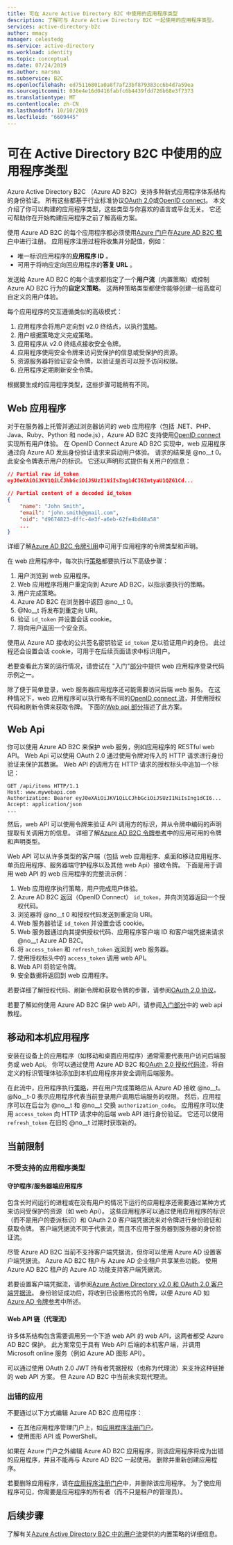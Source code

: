 ```yaml
---
title: 可在 Azure Active Directory B2C 中使用的应用程序类型
description: 了解可与 Azure Active Directory B2C 一起使用的应用程序类型。
services: active-directory-b2c
author: mmacy
manager: celestedg
ms.service: active-directory
ms.workload: identity
ms.topic: conceptual
ms.date: 07/24/2019
ms.author: marsma
ms.subservice: B2C
ms.openlocfilehash: ed75116801a0a8f7af23bf879383cc6b4d7a59ea
ms.sourcegitcommit: 036e4e16d0416fabfc6b4439fdd726b68e3f7373
ms.translationtype: MT
ms.contentlocale: zh-CN
ms.lasthandoff: 10/10/2019
ms.locfileid: "6609445"
---
```

# <a name="application-types-that-can-be-used-in-active-directory-b2c"></a>可在 Active Directory B2C 中使用的应用程序类型

Azure Active Directory B2C （Azure AD B2C）支持多种新式应用程序体系结构的身份验证。 所有这些都基于行业标准协议[OAuth 2.0](active-directory-b2c-reference-protocols.md)或[OpenID connect](active-directory-b2c-reference-protocols.md)。 本文介绍了你可以构建的应用程序类型，这些类型与你喜欢的语言或平台无关。 它还可帮助你在开始构建应用程序之前了解高级方案。

使用 Azure AD B2C 的每个应用程序都必须使用[Azure 门户](https://portal.azure.com/)在[Azure AD B2C 租户](active-directory-b2c-get-started.md)中进行注册。 应用程序注册过程将收集并分配值，例如：

* 唯一标识应用程序的**应用程序 ID** 。
* 可用于将响应定向回应用程序的**答复 URL** 。

发送给 Azure AD B2C 的每个请求都指定了一个**用户流**（内置策略）或控制 Azure AD B2C 行为的**自定义策略**。 这两种策略类型都使你能够创建一组高度可自定义的用户体验。

每个应用程序的交互遵循类似的高级模式：

1. 应用程序会将用户定向到 v2.0 终结点，以执行[策略](active-directory-b2c-reference-policies.md)。
2. 用户根据策略定义完成策略。
3. 应用程序从 v2.0 终结点接收安全令牌。
4. 应用程序使用安全令牌来访问受保护的信息或受保护的资源。
5. 资源服务器将验证安全令牌，以验证是否可以授予访问权限。
6. 应用程序定期刷新安全令牌。

根据要生成的应用程序类型，这些步骤可能稍有不同。

## <a name="web-applications"></a>Web 应用程序

对于在服务器上托管并通过浏览器访问的 web 应用程序（包括 .NET、PHP、Java、Ruby、Python 和 node.js），Azure AD B2C 支持使用[OpenID connect](active-directory-b2c-reference-protocols.md)实现所有用户体验。 在 OpenID Connect Azure AD B2C 实现中，web 应用程序通过向 Azure AD 发出身份验证请求来启动用户体验。 请求的结果是 @no__t 0。 此安全令牌表示用户的标识。 它还以声明形式提供有关用户的信息：

```json
// Partial raw id_token
eyJ0eXAiOiJKV1QiLCJhbGciOiJSUzI1NiIsIng1dCI6ImtyaU1QZG1Cd...

// Partial content of a decoded id_token
{
    "name": "John Smith",
    "email": "john.smith@gmail.com",
    "oid": "d9674823-dffc-4e3f-a6eb-62fe4bd48a58"
    ...
}
```

详细了解[Azure AD B2C 令牌引用](active-directory-b2c-reference-tokens.md)中可用于应用程序的令牌类型和声明。

在 web 应用程序中，每次执行[策略](active-directory-b2c-reference-policies.md)都要执行以下高级步骤：

1. 用户浏览到 web 应用程序。
2. Web 应用程序将用户重定向到 Azure AD B2C，以指示要执行的策略。
3. 用户完成策略。
4. Azure AD B2C 在浏览器中返回 @no__t 0。
5. @No__t 将发布到重定向 URI。
6. 验证 `id_token` 并设置会话 cookie。
7. 将向用户返回一个安全页。

使用从 Azure AD 接收的公共签名密钥验证 `id_token` 足以验证用户的身份。 此过程还会设置会话 cookie，可用于在后续页面请求中标识用户。

若要查看此方案的运行情况，请尝试在 "入门"[部分](active-directory-b2c-overview.md)中提供 web 应用程序登录代码示例之一。

除了便于简单登录，web 服务器应用程序还可能需要访问后端 web 服务。 在这种情况下，web 应用程序可以执行略有不同的[OpenID connect 流](active-directory-b2c-reference-oidc.md)，并使用授权代码和刷新令牌来获取令牌。 下面的[Web api 部分](#web-apis)描述了此方案。

## <a name="web-apis"></a>Web Api

你可以使用 Azure AD B2C 来保护 web 服务，例如应用程序的 RESTful web API。 Web Api 可以使用 OAuth 2.0 通过使用令牌对传入的 HTTP 请求进行身份验证来保护其数据。 Web API 的调用方在 HTTP 请求的授权标头中追加一个标记：

```
GET /api/items HTTP/1.1
Host: www.mywebapi.com
Authorization: Bearer eyJ0eXAiOiJKV1QiLCJhbGciOiJSUzI1NiIsIng1dCI6...
Accept: application/json
...
```

然后，web API 可以使用令牌来验证 API 调用方的标识，并从令牌中编码的声明提取有关调用方的信息。 详细了解[Azure AD B2C 令牌参考](active-directory-b2c-reference-tokens.md)中的应用可用的令牌和声明类型。

Web API 可以从许多类型的客户端（包括 web 应用程序、桌面和移动应用程序、单页应用程序、服务器端守护程序以及其他 web Api）接收令牌。 下面是用于调用 web API 的 web 应用程序的完整流示例：

1. Web 应用程序执行策略，用户完成用户体验。
2. Azure AD B2C 返回（OpenID Connect） `id_token`，并向浏览器返回一个授权代码。
3. 浏览器将 @no__t 0 和授权代码发送到重定向 URI。
4. Web 服务器验证 `id_token` 并设置会话 cookie。
5. Web 服务器通过向其提供授权代码、应用程序客户端 ID 和客户端凭据来请求 @no__t Azure AD B2C。
6. 将 `access_token` 和 `refresh_token` 返回到 web 服务器。
7. 使用授权标头中的 `access_token` 调用 web API。
8. Web API 将验证令牌。
9. 安全数据将返回到 web 应用程序。

若要详细了解授权代码、刷新令牌和获取令牌的步骤，请参阅[OAuth 2.0 协议](active-directory-b2c-reference-oauth-code.md)。

若要了解如何使用 Azure AD B2C 保护 web API，请参阅[入门部分](active-directory-b2c-overview.md)中的 web api 教程。

## <a name="mobile-and-native-applications"></a>移动和本机应用程序

安装在设备上的应用程序（如移动和桌面应用程序）通常需要代表用户访问后端服务或 web Api。 你可以通过使用 Azure AD B2C 和[OAuth 2.0 授权代码流](active-directory-b2c-reference-oauth-code.md)，将自定义的标识管理体验添加到本机应用程序并安全调用后端服务。

在此流中，应用程序执行[策略](active-directory-b2c-reference-policies.md)，并在用户完成策略后从 Azure AD 接收 @no__t。 @No__t-0 表示应用程序代表当前登录用户调用后端服务的权限。 然后，应用程序可以在后台为 @no__t 和 @no__t 交换 `authorization_code`。  应用程序可以使用 `access_token` 向 HTTP 请求中的后端 web API 进行身份验证。 它还可以使用 `refresh_token` 在旧的 @no__t 过期时获取新的。

## <a name="current-limitations"></a>当前限制

### <a name="unsupported-application-types"></a>不受支持的应用程序类型

#### <a name="daemonsserver-side-applications"></a>守护程序/服务器端应用程序

包含长时间运行的进程或在没有用户的情况下运行的应用程序还需要通过某种方式来访问受保护的资源（如 web Api）。 这些应用程序可以通过使用应用程序的标识（而不是用户的委派标识）和 OAuth 2.0 客户端凭据流来对令牌进行身份验证和获取令牌。 客户端凭据流不同于代表流，而且不应用于服务器到服务器的身份验证流。

尽管 Azure AD B2C 当前不支持客户端凭据流，但你可以使用 Azure AD 设置客户端凭据流。 Azure AD B2C 租户与 Azure AD 企业租户共享某些功能。  使用 Azure AD B2C 租户的 Azure AD 功能支持客户端凭据流。

若要设置客户端凭据流，请参阅[Azure Active Directory v2.0 和 OAuth 2.0 客户端凭据流](https://docs.microsoft.com/azure/active-directory/develop/active-directory-v2-protocols-oauth-client-creds)。 身份验证成功后，将收到已设置格式的令牌，以便 Azure AD 如[Azure AD 令牌参考](https://docs.microsoft.com/azure/active-directory/develop/active-directory-token-and-claims)中所述。

#### <a name="web-api-chains-on-behalf-of-flow"></a>Web API 链（代理流）

许多体系结构包含需要调用另一个下游 web API 的 web API，这两者都受 Azure AD B2C 保护。 此方案常见于具有 Web API 后端的本机客户端，并调用 Microsoft online 服务（例如 Azure AD 图形 API）。

可以通过使用 OAuth 2.0 JWT 持有者凭据授权（也称为代理流）来支持这种链接的 web API 方案。  但 Azure AD B2C 中当前未实现代理流。

### <a name="faulted-apps"></a>出错的应用

不要通过以下方式编辑 Azure AD B2C 应用程序：

- 在其他应用程序管理门户上，如[应用程序注册门户](https://portal.azure.com/#blade/Microsoft_AAD_RegisteredApps/ApplicationsListBlade)。
- 使用图形 API 或 PowerShell。

如果在 Azure 门户之外编辑 Azure AD B2C 应用程序，则该应用程序将成为出错的应用程序，并且不能再与 Azure AD B2C 一起使用。 删除并重新创建应用程序。

若要删除应用程序，请在[应用程序注册门户](https://portal.azure.com/#blade/Microsoft_AAD_RegisteredApps/ApplicationsListBlade)中，并删除该应用程序。 为了使应用程序可见，你需要是应用程序的所有者（而不只是租户的管理员）。

## <a name="next-steps"></a>后续步骤

了解有关[Azure Active Directory B2C 中的用户流](active-directory-b2c-reference-policies.md)提供的内置策略的详细信息。
